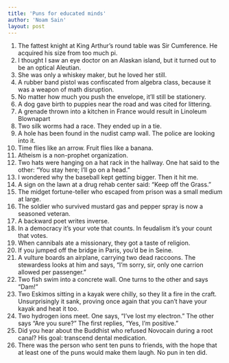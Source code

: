 ```yaml
---
title: 'Puns for educated minds'
author: 'Noam Sain'
layout: post
---
```


1. The fattest knight at King Arthur’s round table was Sir Cumference. He acquired his size from too much pi.
2. I thought I saw an eye doctor on an Alaskan island, but it turned out to be an optical Aleutian.
3. She was only a whiskey maker, but he loved her still.
4. A rubber band pistol was confiscated from algebra class, because it was a weapon of math disruption.
5. No matter how much you push the envelope, it’ll still be stationery.
6. A dog gave birth to puppies near the road and was cited for littering.
7. A grenade thrown into a kitchen in France would result in Linoleum Blownapart
8. Two silk worms had a race. They ended up in a tie.
9. A hole has been found in the nudist camp wall. The police are looking into it.
10. Time flies like an arrow. Fruit flies like a banana.
11. Atheism is a non-prophet organization.
12. Two hats were hanging on a hat rack in the hallway. One hat said to the other: “You stay here; I’ll go on a head.”
13. I wondered why the baseball kept getting bigger. Then it hit me.
14. A sign on the lawn at a drug rehab center said: “Keep off the Grass.”
15. The midget fortune-teller who escaped from prison was a small medium at large.
16. The soldier who survived mustard gas and pepper spray is now a seasoned veteran.
17. A backward poet writes inverse.
18. In a democracy it’s your vote that counts. In feudalism it’s your count that votes.
19. When cannibals ate a missionary, they got a taste of religion.
20. If you jumped off the bridge in Paris, you’d be in Seine.
21. A vulture boards an airplane, carrying two dead raccoons. The stewardess looks at him and says, “I’m sorry, sir, only one carrion allowed per passenger.”
22. Two fish swim into a concrete wall. One turns to the other and says “Dam!”
23. Two Eskimos sitting in a kayak were chilly, so they lit a fire in the craft. Unsurprisingly it sank, proving once again that you can’t have your kayak and heat it too.
24. Two hydrogen ions meet. One says, “I’ve lost my electron.” The other says “Are you sure?” The first replies, “Yes, I’m positive.”
25. Did you hear about the Buddhist who refused Novocain during a root canal? His goal: transcend dental medication.
26. There was the person who sent ten puns to friends, with the hope that at least one of the puns would make them laugh. No pun in ten did.
